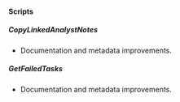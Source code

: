 
#### Scripts
##### CopyLinkedAnalystNotes
- Documentation and metadata improvements.
##### GetFailedTasks
- Documentation and metadata improvements.
